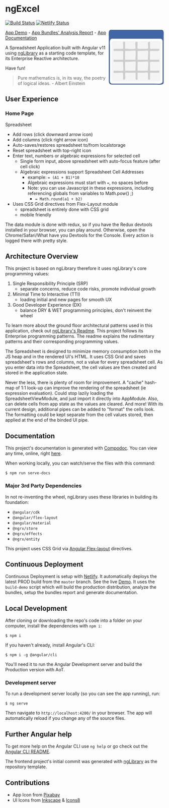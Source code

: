 # ngExcel
[![Build Status](https://travis-ci.com/mrWh1te/ngExcel.svg?branch=master)](https://travis-ci.com/mrWh1te/ngExcel) 
[![Netlify Status](https://api.netlify.com/api/v1/badges/24404360-9f85-498c-a9e6-f511f67ede35/deploy-status)](https://app.netlify.com/sites/ngexcel-demo/deploys)

<img align="right" src="https://raw.githubusercontent.com/mrWh1te/ngExcel/master/spreadsheet.png" width="175" alt="Spreadsheet App Icon" />
<!-- Icon author: https://pixabay.com/vectors/spreadsheet-application-window-grid-147749/ -->

[App Demo](http://ngexcel-demo.netlify.app) - [App Bundles' Analysis Report](http://ngexcel-demo.netlify.app/report.html) - [App Documentation](http://ngexcel-demo.netlify.app/docs/overview.html)

A Spreadsheet Application built with Angular v11 using [ngLibrary](https://github.com/mrWh1te/ngLibrary) as a starting code template, for its Enterprise Reactive architecture.

Have fun!

> Pure mathematics is, in its way, the poetry of logical ideas. - Albert Einstein

## User Experience

### Home Page
Spreadsheet
- Add rows (click downward arrow icon)
- Add columns (click right arrow icon)
- Auto-saves/restores spreadsheet to/from localstorage
- Reset spreadsheet with top-right icon
- Enter text, numbers or algebraic expressions for selected cell
    - Single form input, above spreadsheet with auto-focus feature (after cell click)
    - Algebraic expressions support Spreadsheet Cell Addresses
        - example: `= (A1 + B1)*10`
        - Algebraic expressions must start with `=`, no spaces before
        - Note: you can use Javascript in these expressions, including referencing globals from variables to Math.pow() ;)
            - `= Math.round(a1 + b2)`
- Uses CSS Grid directives from Flex-Layout module
    - spreadsheet is entirely done with CSS grid
    - mobile friendly

The data module is done with redux, so if you have the Redux devtools installed in your browser, you can play around. Otherwise, open the Chrome/Safari/What have you Devtools for the Console. Every action is logged there with pretty style.

## Architecture Overview
This project is based on ngLibrary therefore it uses ngLibrary's core programming values:
1) Single Responsibility Principle (SRP)
    - separate concerns, reduce code risks, promote individual growth
2) Minimal Time to Interactive (TTI)
    - loading initial and new pages for smooth UX
3) Good Developer Experience (DX)
    - balance DRY & WET programming principles, don't reinvent the wheel

To learn more about the ground floor architectural patterns used in this application, check out [ngLibrary's Readme](https://github.com/mrWh1te/ngLibrary#nglibrary). This project follows its Enterprise programming patterns. The readme explains the rudimentary patterns and their corresponding programming values.

The Spreadsheet is designed to minimize memory consumption both in the JS heap and in the rendered UI's HTML. It uses CSS Grid and saves spreadsheet's rows and columns, not a value for every spreadsheet cell. As you enter data into the Spreadsheet, the cell values are then created and stored in the application state.

Never the less, there is plenty of room for improvement. A "cache" hash-map of 1:1 look-up can improve the rendering of the spreadsheet (ie expression evaluation). Could stop lazily loading the SpreadsheetViewModule, and just import it directly into AppModule. Also, can delete cells from app state as the values are cleared. And more! With its current design, additional pipes can be added to "format" the cells look. The formatting could be kept separate from the cell values stored, then applied at the end of the binded UI pipe.

## Documentation
This project's documentation is generated with [Compodoc](https://compodoc.app/). You can view any time, online, right [here](http://ngexcel-demo.netlify.app/docs).

When working locally, you can watch/serve the files with this command:
```
$ npm run serve-docs
```

### Major 3rd Party Dependencies

In not re-inventing the wheel, ngLibrary uses these libraries in building its foundation:
- `@angular/cdk`
- `@angular/flex-layout`
- `@angular/material`
- `@ngrx/store`
- `@ngrx/effects`
- `@ngrx/entity`

This project uses CSS Grid via [Angular Flex-layout](https://github.com/angular/flex-layout) directives.

## Continuous Deployment

Continuous Deployment is setup with [Netlify](https://netlify.com). It automatically deploys the latest PROD build from the `master` branch. See the live [Demo](http://ngexcel-demo.netlify.app). It uses the `build-demo` script which will build the production distribution, analyze the bundles, setup the bundles report and generate documentation.

## Local Development

After cloning or downloading the repo's code into a folder on your computer, install the dependencies with `npm i`:
```
$ npm i
```

If you haven't already, install Angular's CLI:
```
$ npm i -g @angular/cli
```

You'll need it to run the Angular Development server and build the Production version with AoT.

### Development server

To run a development server locally (so you can see the app running), run:

```
$ ng serve
```
Then navigate to `http://localhost:4200/` in your browser. The app will automatically reload if you change any of the source files.

## Further Angular help

To get more help on the Angular CLI use `ng help` or go check out the [Angular CLI README](https://github.com/angular/angular-cli/blob/master/README.md).

The frontend project's initial commit was generated with [ngLibrary](github.com/mrWh1te/ngLibrary) as the repository template.

## Contributions

- App Icon from [Pixabay](https://pixabay.com/vectors/spreadsheet-application-window-grid-147749/)
- UI Icons from [Inkscape](http://www.inkscape.org/) & [Icons8](https://icons8.com/icons/set/reset)